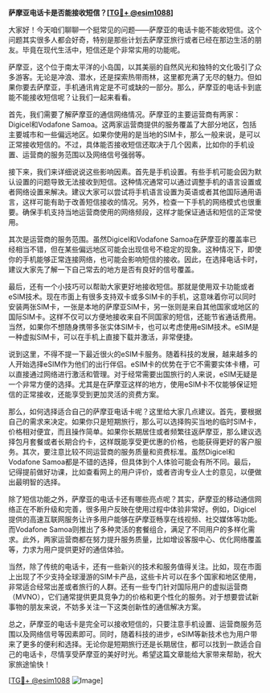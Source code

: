 **萨摩亚电话卡是否能接收短信？[[TG💪+ @esim1088](https://t.me/s/esim1088)]**

大家好！今天咱们聊聊一个挺常见的问题——萨摩亚的电话卡能不能收短信。这个问题其实很多人都会好奇，特别是那些计划去萨摩亚旅行或者已经在那边生活的朋友。毕竟在现代生活中，短信还是个非常实用的功能呢。

萨摩亚，这个位于南太平洋的小岛国，以其美丽的自然风光和独特的文化吸引了众多游客。无论是冲浪、潜水，还是探索热带雨林，这里都充满了无尽的魅力。但如果你要去萨摩亚，手机通讯肯定是不可或缺的一部分。那么，萨摩亚的电话卡到底能不能接收短信呢？让我们一起来看看。

首先，我们需要了解萨摩亚的通信网络情况。萨摩亚的主要运营商有两家：Digicel和Vodafone Samoa。这两家运营商提供的服务覆盖了大部分地区，包括主要城市和一些偏远地区。如果你使用的是当地的SIM卡，那么一般来说，是可以正常接收短信的。不过，具体能否接收短信还取决于几个因素，比如你的手机设置、运营商的服务范围以及网络信号强弱等。

接下来，我们来详细说说这些影响因素。首先是手机设置。有些手机可能会因为默认设置的问题导致无法接收到短信。这种情况通常可以通过调整手机的语言设置或者网络设置来解决。建议大家可以尝试将手机语言设置为英语或者其他国际通用语言，这样可能有助于改善短信接收的情况。另外，检查一下手机的网络模式也很重要。确保手机支持当地运营商使用的网络频段，这样才能保证通话和短信的正常使用。

其次是运营商的服务范围。虽然Digicel和Vodafone Samoa在萨摩亚的覆盖率已经相当不错，但在某些偏远地区可能会出现信号不稳定的现象。这种情况下，即使你的手机能够正常连接网络，也可能会影响短信的接收。因此，在选择电话卡时，建议大家先了解一下自己常去的地方是否有良好的信号覆盖。

最后，还有一个小技巧可以帮助大家更好地接收短信。那就是使用双卡功能或者eSIM技术。现在市面上有很多支持双卡或多SIM卡的手机，这意味着你可以同时安装两张SIM卡，一张是本地的萨摩亚SIM卡，另一张则是来自其他国家或地区的国际SIM卡。这样不仅可以方便地接收来自不同国家的短信，还能节省通话费用。当然，如果你不想随身携带多张实体SIM卡，也可以考虑使用eSIM技术。eSIM是一种虚拟SIM卡，可以在手机上直接下载并激活，非常便捷。

说到这里，不得不提一下最近很火的eSIM卡服务。随着科技的发展，越来越多的人开始选择eSIM作为他们的出行伴侣。eSIM卡的优势在于它不需要实体卡槽，可以直接通过网络进行激活和管理。对于经常需要出国旅行的人来说，eSIM无疑是一个非常方便的选择。尤其是在萨摩亚这样的地方，使用eSIM卡不仅能够保证短信的正常接收，还能享受到更加灵活的资费方案。

那么，如何选择适合自己的萨摩亚电话卡呢？这里给大家几点建议。首先，要根据自己的需求来决定。如果你只是短期旅行，那么可以选择购买当地的临时SIM卡，价格相对便宜，而且操作简单。如果你长期居住或者频繁往返萨摩亚，那么建议选择包月套餐或者长期合约卡，这样既能享受更优惠的价格，也能获得更好的客户服务。其次，要注意比较不同运营商的服务质量和资费标准。虽然Digicel和Vodafone Samoa都是不错的选择，但具体到个人体验可能会有所不同。最后，记得提前做好功课，比如查看网上的用户评价，或者咨询专业人士的意见，以便做出最明智的选择。

除了短信功能之外，萨摩亚的电话卡还有哪些亮点呢？其实，萨摩亚的移动通信网络正在不断升级和完善，很多用户反映在使用过程中体验非常好。例如，Digicel提供的高速互联网服务让许多用户能够在萨摩亚畅享在线视频、社交媒体等功能。而Vodafone Samoa则推出了多种灵活的套餐组合，满足了不同用户的多样化需求。此外，两家运营商都在努力提升服务质量，比如增设客服中心、优化网络覆盖等，力求为用户提供更好的通信体验。

当然，除了传统的电话卡，还有一些新兴的技术和服务值得关注。比如，现在市面上出现了不少支持全球漫游的SIM卡产品，这些卡片可以在多个国家和地区使用，非常适合经常出差或者旅行的人群。还有一些专门针对国际用户的虚拟运营商（MVNO），它们通常提供更具竞争力的价格和更个性化的服务。对于想要尝试新事物的朋友来说，不妨多关注一下这类创新性的通信解决方案。

总之，萨摩亚的电话卡是完全可以接收短信的，只要注意手机设置、运营商服务范围以及网络信号等因素即可。同时，随着科技的进步，eSIM等新技术也为用户带来了更多的便利和选择。无论你是短期旅行还是长期居住，都可以找到一款适合自己的电话卡，尽情享受萨摩亚的美好时光。希望这篇文章能给大家带来帮助，祝大家旅途愉快！

[[TG💪+ @esim1088](https://t.me/s/esim1088) ![Image](https://i.postimg.cc/4NQfJmqS/Snipaste-2025-05-13-00-14-12.png)]